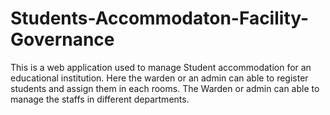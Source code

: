 # Students-Accommodaton-Facility-Governance
This is a web application used to manage Student accommodation for an educational institution. Here the warden or an admin can able to register students and assign them in each rooms. The Warden or admin can able to manage the staffs in different departments.
